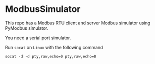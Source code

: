 # ModbusSimulator

This repo has a Modbus RTU client and server Modbus simulator using PyModbus simulator. 

You need a serial port simulator. 

Run `socat` on `Linux` with the following command
```
socat -d -d pty,raw,echo=0 pty,raw,echo=0
```
